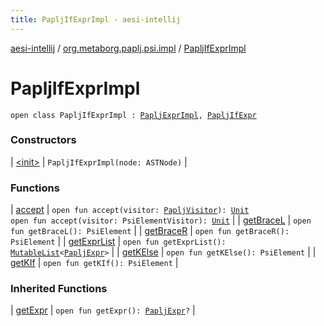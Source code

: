 ```yaml
---
title: PapljIfExprImpl - aesi-intellij
---
```


[aesi-intellij](../../index.html) / [org.metaborg.paplj.psi.impl](../index.html) / [PapljIfExprImpl](.)

# PapljIfExprImpl

`open class PapljIfExprImpl : `[`PapljExprImpl`](../-paplj-expr-impl/index.html)`, `[`PapljIfExpr`](../../org.metaborg.paplj.psi/-paplj-if-expr/index.html)

### Constructors

| [&lt;init&gt;](-init-.html) | `PapljIfExprImpl(node: ASTNode)` |

### Functions

| [accept](accept.html) | `open fun accept(visitor: `[`PapljVisitor`](../../org.metaborg.paplj.psi/-paplj-visitor/index.html)`): `[`Unit`](https://kotlinlang.org/api/latest/jvm/stdlib/kotlin/-unit/index.html)<br>`open fun accept(visitor: PsiElementVisitor): `[`Unit`](https://kotlinlang.org/api/latest/jvm/stdlib/kotlin/-unit/index.html) |
| [getBraceL](get-brace-l.html) | `open fun getBraceL(): PsiElement` |
| [getBraceR](get-brace-r.html) | `open fun getBraceR(): PsiElement` |
| [getExprList](get-expr-list.html) | `open fun getExprList(): `[`MutableList`](https://kotlinlang.org/api/latest/jvm/stdlib/kotlin.collections/-mutable-list/index.html)`<`[`PapljExpr`](../../org.metaborg.paplj.psi/-paplj-expr/index.html)`>` |
| [getKElse](get-k-else.html) | `open fun getKElse(): PsiElement` |
| [getKIf](get-k-if.html) | `open fun getKIf(): PsiElement` |

### Inherited Functions

| [getExpr](../-paplj-expr-impl/get-expr.html) | `open fun getExpr(): `[`PapljExpr`](../../org.metaborg.paplj.psi/-paplj-expr/index.html)`?` |

